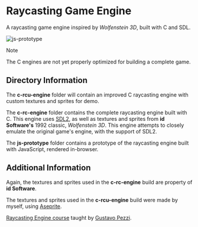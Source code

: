 # Raycasting Game Engine

A raycasting game engine inspired by *Wolfenstein 3D*, built with C and SDL.

![js-prototype](https://github.com/Nico-Posateri/c-and-js-raycast-engine/assets/141705409/f522b7d8-7144-4a0b-a7fa-3bf18a38a31e)
> [!NOTE]
> The C engines are not yet properly optimized for building a complete game.

## Directory Information
The **c-rcu-engine** folder will contain an improved C raycasting engine with custom textures and sprites for demo.

The **c-rc-engine** folder contains the complete raycasting engine built with C. This engine uses [SDL2](https://github.com/libsdl-org/SDL/releases/tag/release-2.28.5), as well as textures and sprites from **id Software's** 1992 classic, *Wolfenstein 3D*. This engine attempts to closely emulate the original game's engine, with the support of SDL2.

The **js-prototype** folder contains a prototype of the raycasting engine built with JavaScript, rendered in-browser.

## Additional Information
Again, the textures and sprites used in the **c-rc-engine** build are property of **id Software**.

The textures and sprites used in the **c-rcu-engine** build were made by myself, using [Aseprite](https://www.aseprite.org/).

[Raycasting Engine course](https://pikuma.com/courses/raycasting-engine-tutorial-algorithm-javascript) taught by [Gustavo Pezzi](https://github.com/gustavopezzi).
